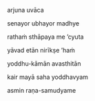 arjuna uvāca

senayor ubhayor madhye

rathaṁ sthāpaya me ’cyuta

yāvad etān nirīkṣe ’haṁ

yoddhu-kāmān avasthitān

kair mayā saha yoddhavyam

asmin raṇa-samudyame